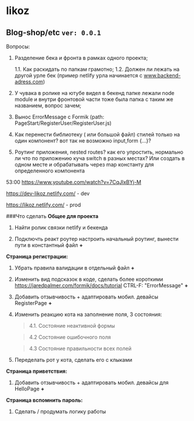 # likoz
## Blog-shop/etc `ver: 0.0.1`

Вопросы:
1.  Разделение бека и фронта в рамках одного проекта;

    1.1. Как раскидать по папкам грамотно;
    1.2. Должен ли лежать на другой урле бек (пример netlify урла начинается с www.backend-adress.com)
    
2. У чувака в ролике на ютубе видел в бекенд папке лежали node module и внутри фронтовой части тоже была папка с таким же названием, вопрос зачем;

3. Вынос ErrorMessage с Formik (path: PageStart/RegisterUser/RegisterUser.js)

4. Как перенести библиотеку ( или большой файл) стилей только на один компонент? вот так не возможно input,form {...}?

5. Роутинг приложения, nested routes? как его упростить, нормально ли что по приложению куча switch в разных местах? Или создать в одном месте и обрабатывать через map константу для определенного компонента

53:00 https://www.youtube.com/watch?v=7CqJlxBYj-M


https://dev-likoz.netlify.com/ - dev

https://likoz.netlify.com/ - prod



###Что сделать
**Общее для проекта**
1. Найти ролик связки netlify и бекенда

2. Подключть реакт роутер настроить начальный роутинг, вынести пути в константный файл **+**

**Страница регистрации:**

1. Убрать правила валидации в отдельный файл **+**

2. Изменить вид подсказок в коде, сделать более короткими
https://jaredpalmer.com/formik/docs/tutorial CTRL-F: "ErrorMessage" **+**

3. Добавить отзывчивость + адаптировать мобил. девайсы RegisterPage **+**

4. Изменить реакцию кота на заполнение поля, 3 состояния: 
    >4.1. Состояние неактивной формы
    
    >4.2  Состояние ошибочного поля
    
    >4.3  Состояние правильности всех полей
    
5. Переделать рот у кота, сделать его с клыками


**Страница приветствия:**

1. Добавить отзывчивость + адаптировать мобил. девайсы для HelloPage **+**


**Страница вспомнить пароль:**
1. Сделать / продумать логику работы